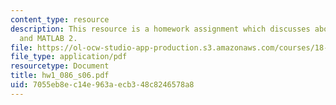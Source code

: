 ```yaml
---
content_type: resource
description: This resource is a homework assignment which discusses about MATLAB1
  and MATLAB 2.
file: https://ol-ocw-studio-app-production.s3.amazonaws.com/courses/18-086-mathematical-methods-for-engineers-ii-spring-2006/7055eb8ec14e963aecb348c8246578a8_hw1_086_s06.pdf
file_type: application/pdf
resourcetype: Document
title: hw1_086_s06.pdf
uid: 7055eb8e-c14e-963a-ecb3-48c8246578a8
---
```

